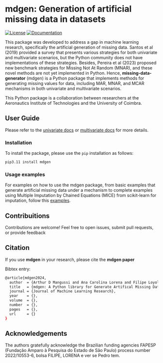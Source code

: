 # mdgen: Generation of artificial missing data in datasets

[![License](https://img.shields.io/badge/License-MIT-blue.svg)](LICENSE)
[![Documentation](https://img.shields.io/badge/Documentation-Link-green.svg)](mdgen/docs/)

This package was developed to address a gap in machine learning research, specifically the artificial generation of missing data. Santos et al (2019) provided a survey that presents various strategies for both univariate and multivariate scenarios, but the Python community does not have implementations of these strategies. Besides, Pereira et al (2023) proposed new benchmark strategies for Missing Not At Random (MNAR), and these novel methods are not yet implemented in Python. Hence, **missing-data-generator** (mdgen) is a Python package that implements methods for generating missing values ​​for data, including MAR, MNAR, and MCAR mechanisms in both univariate and multivariate scenarios.

This Python package is a collaboration between researchers at the Aeronautics Institute of Technologies and the University of Coimbra.

## User Guide

Please refer to the [univariate docs](mdgen/docs/univariate.md) or [multivariate docs](mdgen/docs/multivariate.md) for more details.


### Installation
To install the package, please use the `pip` installation as follows:

```bash
pip3.11 install mdgen
```

### Usage examples
For examples on how to use the mdgen package, from basic examples that generate artificial missing data under a mechanism to complete examples using Multiple Imputation by Chained Equations (MICE) from scikit-learn for imputation, follow this [examples](tests/).


## Contribuitions
Contributions are welcome! Feel free to open issues, submit pull requests, or provide feedback

## Citation
If you use **mdgen** in your research, please cite the **mdgen paper**

Bibtex entry:
```bash
@article{mdgen2024,
  author  = {Arthur D Mangussi and Ana Carolina Lorena and Filipe Loyola and Pedro Henriques Abreu},
  title   = {mdgen: A Python library for Generate Artifical Missing Data},
  journal = {Journal of Machine Learning Research},
  year    = {},
  volume  = {},
  number  = {},
  pages   = {},
  url     = {}
}
```
## Acknowledgements
The authors gratefully acknowledge the Brazilian funding agencies FAPESP (Fundação Amparo à Pesquisa do Estado de São Paulo) process number 2022/10553-6, bolsa FILIPE, LORENA e ver se Pedro tem.
